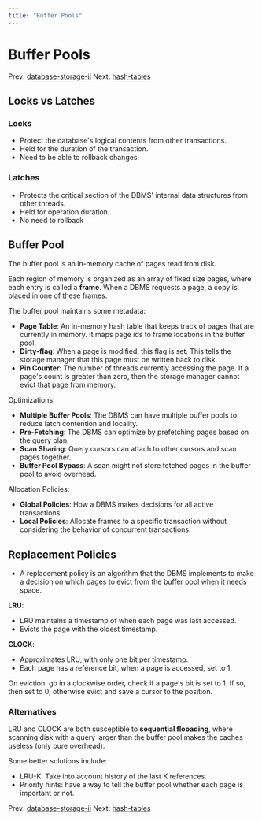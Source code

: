 ```yaml
---
title: "Buffer Pools"
---
```


# Buffer Pools

Prev: [database-storage-ii](database-storage-ii.md)
Next: [hash-tables](hash-tables.md)

## Locks vs Latches

### Locks

- Protect the database's logical contents from other transactions.
- Held for the duration of the transaction.
- Need to be able to rollback changes.

### Latches

- Protects the critical section of the DBMS' internal data structures from other threads.
- Held for operation duration.
- No need to rollback

## Buffer Pool

The buffer pool is an in-memory cache of pages read from disk.

Each region of memory is organized as an array of fixed size pages, where each entry is called a **frame**. When a DBMS requests a page, a copy is placed in one of these frames.

The buffer pool maintains some metadata:

- **Page Table**: An in-memory hash table that keeps track of pages that are currently in memory. It maps page ids to frame locations in the buffer pool.
- **Dirty-flag**: When a page is modified, this flag is set. This tells the storage manager that this page must be written back to disk.
- **Pin Counter**: The number of threads currently accessing the page. If a page's count is greater than zero, then the storage manager cannot evict that page from memory.

Optimizations:

- **Multiple Buffer Pools**: The DBMS can have multiple buffer pools to reduce latch contention and locality.
- **Pre-Fetching**: The DBMS can optimize by prefetching pages based on the query plan.
- **Scan Sharing**: Query cursors can attach to other cursors and scan pages together.
- **Buffer Pool Bypass**: A scan might not store fetched pages in the buffer pool to avoid overhead.

Allocation Policies:

- **Global Policies**: How a DBMS makes decisions for all active transactions.
- **Local Policies**: Allocate frames to a specific transaction without considering the behavior of concurrent transactions.

## Replacement Policies

- A replacement policy is an algorithm that the DBMS implements to make a decision on which pages to evict from the buffer pool when it needs space.

**LRU**:
- LRU maintains a timestamp of when each page was last accessed.
- Evicts the page with the oldest timestamp.

**CLOCK**:
- Approximates LRU, with only one bit per timestamp.
- Each page has a reference bit, when a page is accessed, set to 1.

On eviction: go in a clockwise order, check if a page's bit is set to 1. If so, then set to 0, otherwise evict and save a cursor to the position.

### Alternatives

LRU and CLOCK are both susceptible to **sequential flooading**, where scanning disk with a query larger than the buffer pool makes the caches useless (only pure overhead).

Some better solutions include:

- LRU-K: Take into account history of the last K references.
- Priority hints: have a way to tell the buffer pool whether each page is important or not.

Prev: [database-storage-ii](database-storage-ii.md)
Next: [hash-tables](hash-tables.md)
